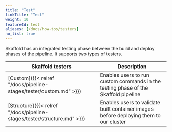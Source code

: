 ```yaml
---
title: "Test"
linkTitle: "Test"
weight: 10
featureId: test
aliases: [/docs/how-tos/testers]
no_list: true
---
```


Skaffold has an integrated testing phase between the build and deploy phases of the pipeline. It supports two types of testers.

| Skaffold testers|Description| 
|----------|-------|
| [Custom]({{< relref "/docs/pipeline-stages/tester/custom.md" >}}) | Enables users to run custom commands in the testing phase of the Skaffold pipeline | 
| [Structure]({{< relref "/docs/pipeline-stages/tester/structure.md" >}}) | Enables users to validate built container images before deploying them to our cluster | 